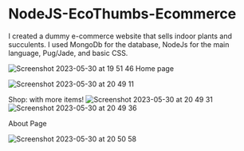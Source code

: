 # NodeJS-EcoThumbs-Ecommerce

I created a dummy e-commerce website that sells indoor plants and succulents. I used MongoDb for the database, NodeJs for the main language, Pug/Jade, and basic CSS.


![Screenshot 2023-05-30 at 19 51 46](https://github.com/beartisan/NodeJS-EcoThumbs-Ecommerce/assets/113320828/e4fa5c48-2dde-40c4-ab95-e2170f2223a5)
Home page


![Screenshot 2023-05-30 at 20 49 11](https://github.com/beartisan/NodeJS-EcoThumbs-Ecommerce/assets/113320828/fd5936de-d087-4de3-baff-7dea0fba3c22)


Shop: with more items!
![Screenshot 2023-05-30 at 20 49 31](https://github.com/beartisan/NodeJS-EcoThumbs-Ecommerce/assets/113320828/2f268061-b745-468c-a6a3-292d5b425637)
![Screenshot 2023-05-30 at 20 49 36](https://github.com/beartisan/NodeJS-EcoThumbs-Ecommerce/assets/113320828/cd9e3270-8bc0-4f61-9899-19e47877fe6b)


About Page

![Screenshot 2023-05-30 at 20 50 58](https://github.com/beartisan/NodeJS-EcoThumbs-Ecommerce/assets/113320828/7ebd0866-0653-4e31-93fb-14c0d0ee28a8)
